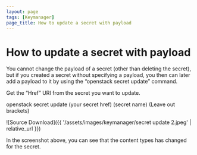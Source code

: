 ```yaml
---
layout: page
tags: [Keymanager]
page_title: How to update a secret with payload
---
```


# How to update a secret with payload

You cannot change the payload of a secret (other than deleting the secret), but if you created a secret without specifying a payload, you then can later add a payload to it by using the “openstack secret update” command.

Get the “Href” URI from the secret you want to update.

openstack secret update (your secret href) (secret name)
(Leave out brackets)

![Source Download]({{ '/assets/images/keymanager/secret update 2.jpeg' | relative_url }})


In the screenshot above, you can see that the content types has changed for the secret.
